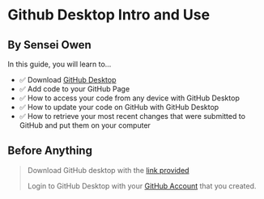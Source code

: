 # Github Desktop Intro and Use

## By Sensei Owen

In this guide, you will learn to…
- :white_check_mark: Download [GitHub Desktop](https://desktop.github.com/)
- :white_check_mark: Add code to your GitHub Page
- :white_check_mark: How to access your code from any device with GitHub Desktop
- :white_check_mark: How to update your code on GitHub with GitHub Desktop
- :white_check_mark: How to retrieve your most recent changes that were submitted to GitHub and put them on your computer

## Before Anything

> Download GitHub desktop with the [link provided](https://desktop.github.com/)
> 
> Login to GitHub Desktop with your [GitHub Account](https://github.com/signup?return_to=https%3A%2F%2Fgithub.com%2Fjoin&source=login) that you created.
